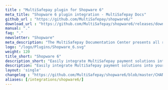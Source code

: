 ```yaml
---
title : "MultiSafepay plugin for Shopware 6"
meta_title: "Shopware 6 plugin integration - MultiSafepay Docs"
github_url : "https://github.com/MultiSafepay/shopware6/"
download_url : "https://github.com/MultiSafepay/shopware6/releases/download/2.1.0/Plugin_Shopware6_2.1.0.zip"
manual: "."
faq: "."
newsletter: "Shopware"
meta_description: "The MultiSafepay Documentation Center presents all relevant information about our Plugins and API. You can also find support pages for payment methods, tools and general questions as well as the contact details of our Support and Integration Teams."
logo: "/logo/Plugins/Shopware_6.svg"
weight: 120
title_short: "Shopware 6"
description_short: "Easily integrate MultiSafepay payment solutions into your Shopware 6 webshop with the free plugin."
description: "Easily integrate MultiSafepay payment solutions into your Shopware 6 webshop with the free plugin."
layout: 'single'
changelog : "https://github.com/MultiSafepay/shopware6/blob/master/CHANGELOG.md"
aliases: [/integrations/shopware6/]
---
```



